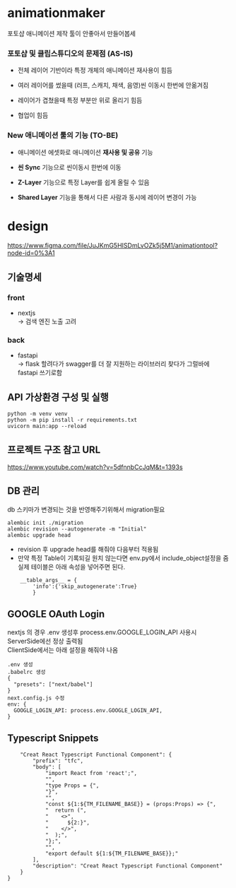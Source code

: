 # animationmaker

포토샵 애니메이션 제작 툴이 안좋아서 만들어봅세

### 포토샵 및 클립스튜디오의 문제점 (AS-IS)  

- 전체 레이어 기반이라 특정 개체의 애니메이션 재사용이 힘듬  

- 여러 레이어를 썼을때 (러프, 스캐치, 채색, 음영)씬 이동시 한번에 안옮겨짐  

- 레이어가 겹쳤을때 특정 부분만 위로 올리기 힘듬  

- 협업이 힘듬  

### New 애니메이션 툴의 기능 (TO-BE)  

- 애니메이션 에셋화로 애니메이션 **재사용 및 공유** 기능  

- **씬 Sync** 기능으로 씬이동시 한번에 이동  

- **Z-Layer** 기능으로 특정 Layer를 쉽게 올릴 수 있음  

- **Shared Layer** 기능을 통해서 다른 사람과 동시에 레이어 변경이 가능  

# design

https://www.figma.com/file/JuJKmG5HISDmLvOZk5j5M1/animationtool?node-id=0%3A1

## 기술명세

### front

- nextjs  
  -> 검색 엔진 노출 고려

### back

- fastapi  
  -> flask 할려다가 swagger를 더 잘 지원하는 라이브러리 찾다가 그럴바에 fastapi 쓰기로함

## API 가상환경 구성 및 실행

```
python -m venv venv
python -m pip install -r requirements.txt
uvicorn main:app --reload
```

## 프로젝트 구조 참고 URL

https://www.youtube.com/watch?v=5dfnnbCcJqM&t=1393s

## DB 관리

db 스키마가 변경되는 것을 반영해주기위해서 migration필요

```
alembic init ./migration
alembic revision --autogenerate -m "Initial"
alembic upgrade head
```

- revision 후 upgrade head를 해줘야 다음부터 적용됨
- 만약 특정 Table이 기록되길 원치 않는다면 env.py에서 include_object설정을 줌  
  실제 테이블은 아래 속성을 넣어주면 된다.

```
    __table_args__ = {
        'info':{'skip_autogenerate':True}
        }
```

## GOOGLE OAuth Login

nextjs 의 경우 .env 생성후 process.env.GOOGLE_LOGIN_API 사용시 ServerSide에선 정상 출력됨  
ClientSide에서는 아래 설정을 해줘야 나옴

```
.env 생성
.babelrc 생성
{
  "presets": ["next/babel"]
}
next.config.js 수정
env: {
  GOOGLE_LOGIN_API: process.env.GOOGLE_LOGIN_API,
}
```

## Typescript Snippets  
```
	"Creat React Typescript Functional Component": {
		"prefix": "tfc",
		"body": [
			"import React from 'react';",
			"",
			"type Props = {",
			"}",
			"",
			"const ${1:${TM_FILENAME_BASE}} = (props:Props) => {",
			"  return (",
			"    <>",
			"      ${2:}",
			"    </>",
			"  );",
			"};",
			"",
			"export default ${1:${TM_FILENAME_BASE}};"
		],
		"description": "Creat React Typescript Functional Component"
	}
}
```
